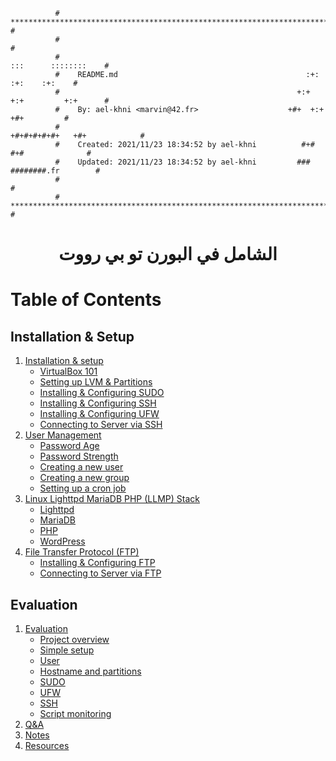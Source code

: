 ```
	  	  # **************************************************************************** #
		  #                                                                              #
		  #                                                         :::      ::::::::    #
		  #    README.md                                          :+:      :+:    :+:    #
		  #                                                     +:+ +:+         +:+      #
		  #    By: ael-khni <marvin@42.fr>                    +#+  +:+       +#+         #
		  #                                                 +#+#+#+#+#+   +#+            #
		  #    Created: 2021/11/23 18:34:52 by ael-khni          #+#    #+#              #
		  #    Updated: 2021/11/23 18:34:52 by ael-khni         ###   ########.fr        #
		  #                                                                              #
		  # **************************************************************************** #
```
<h1 align="center">
	الشامل في البورن تو بي رووت 
</h1>

# Table of Contents

## Installation & Setup

1. [Installation & setup](https://github.com/achrafelkhnissi/Born2beRoot/blob/master/Installation_and_setup.md)
	- [VirtualBox 101](https://github.com/achrafelkhnissi/Born2beRoot/blob/master/Installation_and_setup.md#virtualbox-101)
	- [Setting up LVM & Partitions](https://github.com/achrafelkhnissi/Born2beRoot/blob/master/Installation_and_setup.md#born2beroot)
	- [Installing & Configuring SUDO](https://github.com/achrafelkhnissi/Born2beRoot/blob/master/Installation_and_setup.md#sudo)
	- [Installing & Configuring SSH](https://github.com/achrafelkhnissi/Born2beRoot/blob/master/Installation_and_setup.md#ssh)
	- [Installing & Configuring UFW](https://github.com/achrafelkhnissi/Born2beRoot//blob/masterInstallation_and_setup.md#ufw)
	- [Connecting to Server via SSH](https://github.com/achrafelkhnissi/Born2beRoot/blob/master/Installation_and_setup.md#connecting-to-server-via-ssh)
2. [User Management](https://github.com/achrafelkhnissi/Born2beRoot/blob/master/Installation_and_setup.md#user-management)
	- [Password Age](https://github.com/achrafelkhnissi/Born2beRoot/blob/master/Installation_and_setup.md#password-age)
	- [Password Strength](https://github.com/achrafelkhnissi/Born2beRoot/blob/master/Installation_and_setup.md#password-strength)
	- [Creating a new user](https://github.com/achrafelkhnissi/Born2beRoot/blob/master/Installation_and_setup.md#creating-a-new-user)
	- [Creating a new group](https://github.com/achrafelkhnissi/Born2beRoot/blob/master/Installation_and_setup.md#creating-a-new-group)
	- [Setting up a cron job](https://github.com/achrafelkhnissi/Born2beRoot/blob/master/Installation_and_setup.md#setting-up-a-cron-job)
3. [Linux Lighttpd MariaDB PHP (LLMP) Stack](https://github.com/achrafelkhnissi/Born2beRoot/blob/master/Installation_and_setup.md#linux-lighttpd-mariadb-php-llmp-stack)
	- [Lighttpd](https://github.com/achrafelkhnissi/Born2beRoot/blob/master/Installation_and_setup.md#lighttpd)
	- [MariaDB](https://github.com/achrafelkhnissi/Born2beRoot/blob/master/Installation_and_setup.md#mariadb)
	- [PHP](https://github.com/achrafelkhnissi/Born2beRoot/blob/master/Installation_and_setup.md#php)
	- [WordPress](https://github.com/achrafelkhnissi/Born2beRoot/blob/master/Installation_and_setup.md#wordpress)
4. [File Transfer Protocol (FTP)](https://github.com/achrafelkhnissi/Born2beRoot/blob/master/Installation_and_setup.md#file-transfer-protocol-ftp)
	- [Installing & Configuring FTP](https://github.com/achrafelkhnissi/Born2beRoot/blob/master/Installation_and_setup.md#installing--configuring-ftp)
	- [Connecting to Server via FTP](https://github.com/achrafelkhnissi/Born2beRoot/blob/master/Installation_and_setup.md#connecting-to-server-via-ftp)

## Evaluation

1. [Evaluation](https://github.com/achrafelkhnissi/Born2beRoot/blob/master/evaluation.md#evaluation)
	- [Project overview](https://github.com/achrafelkhnissi/Born2beRoot/blob/master/evaluation.md#project-overview)
	- [Simple setup](https://github.com/achrafelkhnissi/Born2beRoot/blob/master/evaluation.md#simple-setup)
	- [User](https://github.com/achrafelkhnissi/Born2beRoot/blob/master/evaluation.md#user)
	- [Hostname and partitions](https://github.com/achrafelkhnissi/Born2beRoot/blob/master/evaluation.md#hostname-and-partitions)
	- [SUDO](https://github.com/achrafelkhnissi/Born2beRoot/blob/master/evaluation.md#sudo)
	- [UFW](https://github.com/achrafelkhnissi/Born2beRoot/blob/master/evaluation.md#ufw)
	- [SSH](https://github.com/achrafelkhnissi/Born2beRoot/blob/master/evaluation.md#ssh)
	- [Script monitoring](https://github.com/achrafelkhnissi/blob/master/Born2beRoot/evaluation.md#script-monitoring)
2. [Q&A](https://github.com/achrafelkhnissi/Born2beRoot/blob/master/evaluation.md#q&a)
2. [Notes](https://github.com/achrafelkhnissi/Born2beRoot/blob/master/evaluation.md#notes)
2. [Resources](https://github.com/achrafelkhnissi/Born2beRoot/blob/master/evaluation.md#resources)
